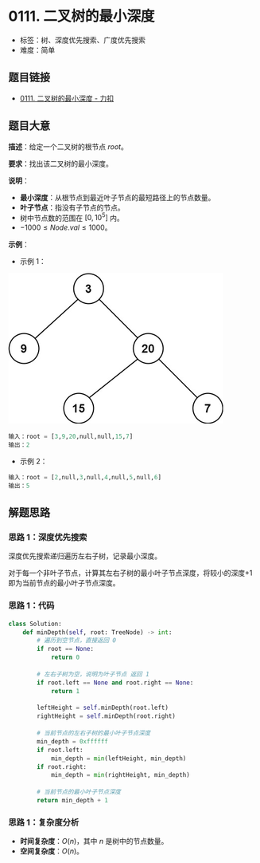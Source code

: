 # 0111. 二叉树的最小深度

- 标签：树、深度优先搜索、广度优先搜索
- 难度：简单

## 题目链接

- [0111. 二叉树的最小深度 - 力扣](https://leetcode.cn/problems/minimum-depth-of-binary-tree/)

## 题目大意

**描述**：给定一个二叉树的根节点 $root$。

**要求**：找出该二叉树的最小深度。

**说明**：

- **最小深度**：从根节点到最近叶子节点的最短路径上的节点数量。
- **叶子节点**：指没有子节点的节点。
- 树中节点数的范围在 $[0, 10^5]$ 内。
- $-1000 \le Node.val \le 1000$。

**示例**：

- 示例 1：

![](../images/20201024011101.jpg)

```python
输入：root = [3,9,20,null,null,15,7]
输出：2
```

- 示例 2：

```python
输入：root = [2,null,3,null,4,null,5,null,6]
输出：5
```

## 解题思路

### 思路 1：深度优先搜索

深度优先搜索递归遍历左右子树，记录最小深度。

对于每一个非叶子节点，计算其左右子树的最小叶子节点深度，将较小的深度+1 即为当前节点的最小叶子节点深度。

### 思路 1：代码

```python
class Solution:
    def minDepth(self, root: TreeNode) -> int:
        # 遍历到空节点，直接返回 0
        if root == None:
            return 0

        # 左右子树为空，说明为叶子节点 返回 1
        if root.left == None and root.right == None:
            return 1

        leftHeight = self.minDepth(root.left)
        rightHeight = self.minDepth(root.right)

        # 当前节点的左右子树的最小叶子节点深度
        min_depth = 0xffffff
        if root.left:
            min_depth = min(leftHeight, min_depth)
        if root.right:
            min_depth = min(rightHeight, min_depth)

        # 当前节点的最小叶子节点深度
        return min_depth + 1
```

### 思路 1：复杂度分析

- **时间复杂度**：$O(n)$，其中 $n$ 是树中的节点数量。
- **空间复杂度**：$O(n)$。

